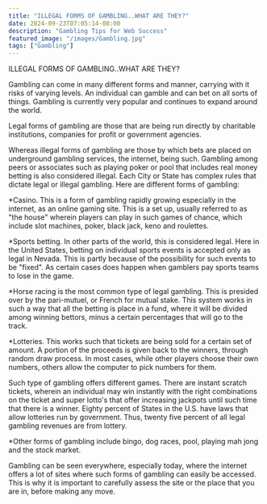 ```yaml
---
title: "ILLEGAL FORMS OF GAMBLING..WHAT ARE THEY?"
date: 2024-09-23T07:05:14-08:00
description: "Gambling Tips for Web Success"
featured_image: "/images/Gambling.jpg"
tags: ["Gambling"]
---
```


ILLEGAL FORMS OF GAMBLING..WHAT ARE THEY?                                           

Gambling can come in many different forms and manner, carrying with it risks of varying levels.  An individual can gamble and can bet on all sorts of things.  Gambling is currently very popular and continues to expand around the world.

Legal forms of gambling are those that are being run directly by charitable institutions, companies for profit or government agencies.

Whereas illegal forms of gambling are those by which bets are placed on underground gambling services, the internet, being such.  Gambling among peers or associates such as playing poker or pool that includes real money betting is also considered illegal. 
Each City or State has complex rules that dictate legal or illegal gambling. Here are different forms of gambling:

*Casino.  This is a form of gambling rapidly growing especially in the internet, as an online gaming site.  This is a set up, usually referred to as "the house" wherein players can play in such games of chance, which include slot machines, poker, black jack, keno and roulettes.

*Sports betting.  In other parts of the world, this is considered legal.  Here in the United States, betting on individual sports events is accepted only as legal in Nevada.  This is partly because of the possibility for such events to be "fixed". As certain cases does happen when gamblers pay sports teams to lose in the game.  

*Horse racing is the most common type of legal gambling.  This is presided over by the pari-mutuel, or French for mutual stake.  This system works in such a way that all the betting is place in a fund, where it will be divided among winning bettors, minus a certain percentages that will go to the track.

*Lotteries.  This works such that tickets are being sold for a certain set of amount.  A portion of the proceeds is given back to the winners, through random draw process.  In most cases, while other players choose their own numbers, others allow the computer to pick numbers for them. 

Such type of gambling offers different games.  There are instant scratch tickets, wherein an individual may win instantly with the right combinations on the ticket and super lotto's that offer increasing jackpots until such time that there is a winner.  Eighty percent of States in the U.S. have laws that allow lotteries run by government.  Thus, twenty five percent of all legal gambling revenues are from lottery.

*Other forms of gambling include bingo, dog races, pool, playing mah jong and the stock market.

Gambling can be seen everywhere, especially today, where the internet offers a lot of sites where such forms of gambling can easily be accessed. This is why it is important to carefully assess the site or the place that you are in, before making any move. 

